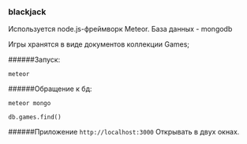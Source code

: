 ### blackjack

Используется node.js-фреймворк Meteor. 
База данных - mongodb

Игры хранятся в виде документов коллекции Games;

######Запуск: 

`meteor`

######Обращение к бд: 

`meteor mongo`

`db.games.find()`

######Приложение
`http://localhost:3000`
Открывать в двух окнах.
